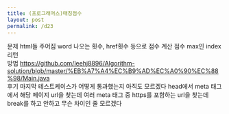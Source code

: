 ```yaml
---
title: (프로그래머스)매칭점수
layout: post
permalink: /d23
---
```


문제
    html들 주어짐
    word 나오는 횟수, href횟수 등으로 점수 계산
    점수 max인 index 리턴
<br>
방법
    https://github.com/leehj8896/Algorithm-solution/blob/master/%EB%A7%A4%EC%B9%AD%EC%A0%90%EC%88%98/Main.java
<br>
후기
    마지막 테스트케이스가 어떻게 통과했는지 아직도 모르겠다
    head에서 meta 태그에서 해당 페이지 url을 찾는데
    여러 meta 태그 중 https를 포함하는 url을 찾는데
    break를 하고 안하고 무슨 차이인 줄 모르겠다